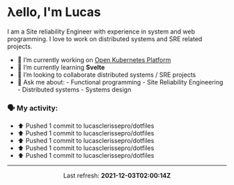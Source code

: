 # λello, I'm Lucas

I am a Site reliability Engineer with experience in system and web programming. I love to work on distributed systems and SRE related projects.

- 🔭 I’m currently working on [Open Kubernetes Platform](https://github.com/open-kubernetes-platform/okp)
- 🌱 I’m currently learning **Svelte**
- 👯 I’m looking to collaborate distributed systems / SRE projects
- 💬 Ask me about:
      - Functional programming
      - Site Reliability Engineering
      - Distributed systems
      - Systems design

### 🗣 My activity:

* ⬆️ Pushed 1 commit to lucasclerissepro/dotfiles
* ⬆️ Pushed 1 commit to lucasclerissepro/dotfiles
* ⬆️ Pushed 1 commit to lucasclerissepro/dotfiles
* ⬆️ Pushed 1 commit to lucasclerissepro/dotfiles
* ⬆️ Pushed 1 commit to lucasclerissepro/dotfiles
---

<p align="center">
  Last refresh: 
  <b>2021-12-03T02:00:14Z</b>
</p>

